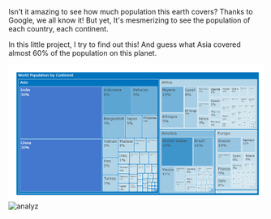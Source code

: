 Isn't it amazing to see how much population this earth covers?
Thanks to Google, we all know it!
But yet, It's mesmerizing to see the population of each country, each continent.

In this little project, I try to find out this!
And guess what Asia covered almost 60% of 
the population on this planet. 

![alt text](https://github.com/tasnimxpress/world_population/blob/main/Population%20by%20continent.png)
<img width="731" alt="analyz" src="https://user-images.githubusercontent.com/59725045/193448578-037ab133-387d-425c-b54c-18c0fef834ca.png">
